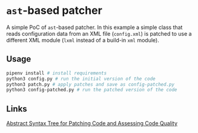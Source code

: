 # `ast`-based patcher

A simple PoC of `ast`-based patcher. In this example a simple class that reads configuration data from an XML file (`config.xml`) is  patched to use a different XML module (`lxml` instead of a build-in `xml` module).

## Usage
```bash
pipenv install # install requirements
python3 config.py # run the initial version of the code  
python3 patch.py # apply patches and save as config-patched.py
python3 config-patched.py # run the patched version of the code
```

## Links
[Abstract Syntax Tree for Patching Code and Assessing Code Quality](https://engineering.soroco.com/abstract-syntax-tree-for-patching-code-and-assessing-code-quality/)

